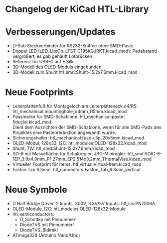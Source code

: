 Changelog der KiCad HTL-Library
===============================

# Verbesserungen/Updates
* D-Sub Steckverbinder für RS232-Sniffer: ohne SMD-Paste
* Doppel LED (LED_LiteOn_LTST-C195KGJRKT.kicad_mod): Padabstand vergrößert, es gab gehäuft Lötbrücken
* Referenz für USB-C auf F.Silk
* 3D-Modell des OLED-Moduls eingebunden
* 3D-Modell zum Shunt htl_smd:Shunt-15.2x7.6mm.kicad_mod

# Neue Footprints
* Leiterplattenfuß für Montageloch am Leiterplatteneck d4/R5: htl_mechanical:mountinghole_d4mm_R5mm.kicad_mod
* Passmarke für SMD-Schablone: htl_mechanical:paste-fiducial.kicad_mod  
  Dient dem Ausrichten der SMD-Schablone, wenn für alle SMD-Pads des Projektes eine Pastenreduktion angewandt wurde. 
* Sicherungshalter: htl_mechanical:fuse-clip_20x5mm.kicad_mod
* OLED-Modul, 128x32, I2C: htl_modules:OLED-128x32.kicad_mod
* Shunt, 7W: htl_smd:Shunt-15.2x7.6mm.kicad_mod
* SO-8 mit Massefläche für Schaltregler, JBC-Miniregler: htl_smd:SOIC-8-1EP_3.9x4.9mm_P1.27mm_EP2.514x3.2mm_ThermalVias.kicad_mod
* Virtueller Footprint für Items: htl_virtual:Virtual-Item.kicad_mod
* Faston Tab 6.3mm: htl_connectors:Faston_Tab_6.3mm_vertical


# Neue Symbole
* D Half Bridge Driver, 2 Inputs, 300V, 3.3V/5V Inputs: htl_ics:PN7006A
* OLED-Module, I2C: htl_modules:OLED-128x32-Module
* htl_semiconductors: 
  * D_Schottky mit Pinnummer!
  * DiodeTVS mit Pinnummer!
  * DiodeTVS_Bidirek!
* ATmega328 (Arduino Nano/Uno)
